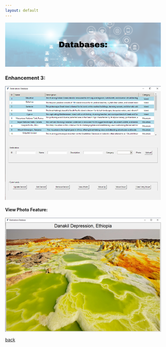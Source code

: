 ```yaml
---
layout: default
---
```

<center>
  <img src="/assets/img/databases.png">
</center>

### Enhancement 3: 

<center>
  <img src="/assets/img/frontend.png">
</center>

#### View Photo Feature:

<center>
  <img src="/assets/img/viewphoto.png">
</center>

[back](./)
